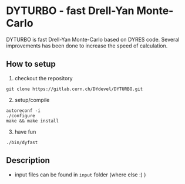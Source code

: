 # DYTURBO - fast Drell-Yan Monte-Carlo
DYTURBO is fast Drell-Yan Monte-Carlo based on DYRES code. Several improvements
has been done to increase the speed of calculation.

## How to setup
 1. checkout the repository
```
git clone https://gitlab.cern.ch/DYdevel/DYTURBO.git
```

 2. setup/compile
```
autoreconf -i
./configure
make && make install
```

 3. have fun
```
./bin/dyfast
```

## Description
 - input files can be found in `input` folder (where else :) )


